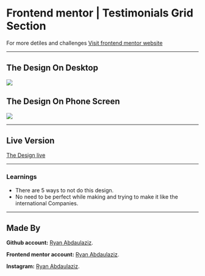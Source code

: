 # Frontend mentor | Testimonials Grid Section
For more detiles and challenges [Visit frontend mentor website](https://www.frontendmentor.io/home)
___
## The Design On Desktop
<img src="../testimonials section/Screenshot 2024-01-27 at 08-55-45 Frontend Mentor Testimonials grid section.png"/>

## The Design On Phone Screen
<img src="../testimonials section/Screen Shot 2024-01-27 at 09.06.34.png"/>

___

## Live Version
[The Design live](https://ryanabdaul.github.io/Testimonials-Grid-Section/)
___
### Learnings
- There are 5 ways to not do this design.
- No need to be perfect while making and trying to make it like the international Companies.
___
## Made By

**Github account:** [Ryan Abdaulaziz](https://github.com/RyanAbdaul).

**Frontend mentor account:** [Ryan Abdaulaziz](https://www.frontendmentor.io/profile/RyanAbdaul).

**Instagram:** [Ryan Abdaulaziz]().